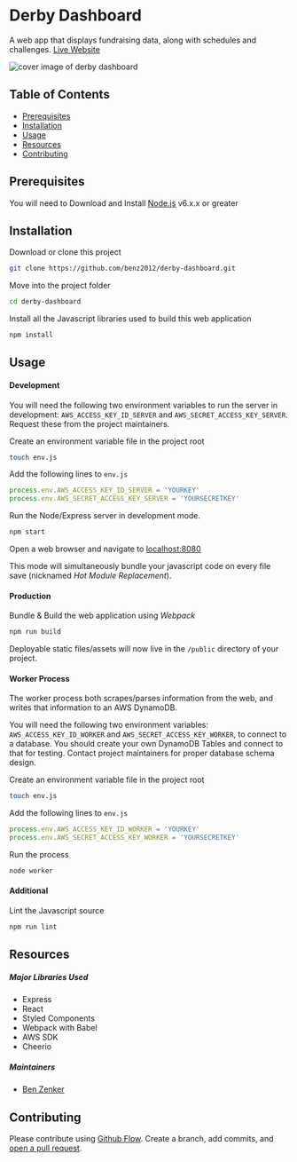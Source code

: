 # Derby Dashboard

A web app that displays fundraising data, along with schedules and challenges.
[Live Website](https://www.derbydashboard.io)

![cover image of derby dashboard](public/og_image_v001.png)

## Table of Contents

- [Prerequisites](#prerequisites)
- [Installation](#installation)
- [Usage](#usage)
- [Resources](#resources)
- [Contributing](#contributing)

## Prerequisites

You will need to Download and Install [Node.js](https://nodejs.org/en/download/) v6.x.x or greater

## Installation

Download or clone this project
```bash
git clone https://github.com/benz2012/derby-dashboard.git
```

Move into the project folder
```bash
cd derby-dashboard
```

Install all the Javascript libraries used to build this web application
```bash
npm install
```

## Usage

#### Development

You will need the following two environment variables to run the server in development: `AWS_ACCESS_KEY_ID_SERVER` and `AWS_SECRET_ACCESS_KEY_SERVER`. Request these from the project maintainers.

Create an environment variable file in the project root
```bash
touch env.js
```

Add the following lines to `env.js`
```javascript
process.env.AWS_ACCESS_KEY_ID_SERVER = 'YOURKEY'
process.env.AWS_SECRET_ACCESS_KEY_SERVER = 'YOURSECRETKEY'

```

Run the Node/Express server in development mode.
```bash
npm start
```

Open a web browser and navigate to [localhost:8080](http://localhost:8080)

This mode will simultaneously bundle your javascript code on every file save (nicknamed *Hot Module Replacement*).

#### Production

Bundle & Build the web application using *Webpack*
```bash
npm run build
```

Deployable static files/assets will now live in the `/public` directory of your project.

#### Worker Process

The worker process both scrapes/parses information from the web, and writes that information to an AWS DynamoDB.

You will need the following two environment variables: `AWS_ACCESS_KEY_ID_WORKER` and `AWS_SECRET_ACCESS_KEY_WORKER`, to connect to a database. You should create your own DynamoDB Tables and connect to that for testing. Contact project maintainers for proper database schema design.

Create an environment variable file in the project root
```bash
touch env.js
```

Add the following lines to `env.js`
```javascript
process.env.AWS_ACCESS_KEY_ID_WORKER = 'YOURKEY'
process.env.AWS_SECRET_ACCESS_KEY_WORKER = 'YOURSECRETKEY'

```

Run the process
```bash
node worker
```

#### Additional

Lint the Javascript source
```bash
npm run lint
```

## Resources

##### Major Libraries Used
- Express
- React
- Styled Components
- Webpack with Babel
- AWS SDK
- Cheerio

##### Maintainers
- [Ben Zenker](https://github.com/benz2012)

## Contributing

Please contribute using [Github Flow](https://guides.github.com/introduction/flow/). Create a branch, add commits, and [open a pull request](https://github.com/benz2012/derby-dashboard/compare).
